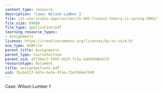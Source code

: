 ```yaml
---
content_type: resource
description: 'Case: Wilson Lumber 1'
file: /ol-ocw-studio-app/courses/15-402-finance-theory-ii-spring-2003/7bcbe517bdfebe1e9faaf2e5564af349_assign1wilson1.pdf
file_size: 69888
file_type: application/pdf
learning_resource_types:
- Assignments
license: https://creativecommons.org/licenses/by-nc-sa/4.0/
ocw_type: OCWFile
parent_title: Assignments
parent_type: CourseSection
parent_uid: 47739ec7-f45f-d12f-fc5e-4ab9950bd1f5
resourcetype: Document
title: assign1wilson1.pdf
uid: 7bcbe517-bdfe-be1e-9faa-f2e5564af349
---
```

Case: Wilson Lumber 1